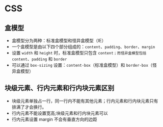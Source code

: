 # CSS

## 盒模型

- 盒模型分为两种：标准盒模型和怪异盒模型（IE）
- 一个盒模型是由以下四个部分组成的：`content`、`padding`、`border`、`margin`
- 设置 `width` 和 `height` 时，标准盒模型只包含 `content；而怪异盒模型包括` `content`、`padding` 和 `border`
- 可以通过 `box-sizing` 设置：`content-box`（标准盒模型）和 `border-box`（怪异盒模型）

## 块级元素、行内元素和行内块元素区别

- 块级元素单独占一行，同一行内不能有其他元素；行内元素和行内块元素只有排满了才会换行。
- 行内元素不能设置宽高;块级元素和行内块元素可以
- 行内元素设置 margin 不会有垂直方向的边距
